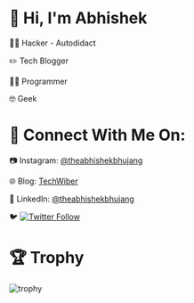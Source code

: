 
# 👋 Hi, I'm Abhishek

<!--
**theabhishekbhujang/theabhishekbhujang** is a ✨ _special_ ✨ repository because its `README.md` (this file) appears on your GitHub profile.

Here are some ideas to get you started:

- 🔭 I’m currently working on ...
- 🌱 I’m currently learning ...
- 👯 I’m looking to collaborate on ...
- 🤔 I’m looking for help with ...
- 💬 Ask me about ...
- 📫 How to reach me: ...
- 😄 Pronouns: ...
- ⚡ Fun fact: ...
-->

🐱‍💻 Hacker - Autodidact

:pencil2: Tech Blogger

👨‍💻 Programmer

🤓 Geek
# 🔎 Connect With Me On:

:camera: Instagram: [@theabhishekbhujang](https://instagram.com/theabhishekbhujang)

:globe_with_meridians: Blog: [TechWiber](https://techwiber.blogspot.com)

:link: LinkedIn: [@theabhishekbhujang](https://linkedin.com/in/theabhishekbhujang)

:bird: [![Twitter Follow](https://img.shields.io/twitter/follow/theabhibhujang?style=social)](https://twitter.com/theabhibhujang)



# :trophy: Trophy

![trophy](https://github-profile-trophy.vercel.app/?username=theabhishekbhujang&theme=onedark)
